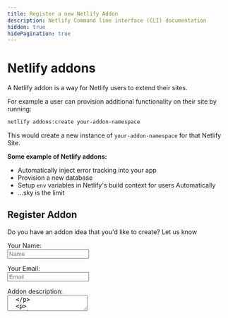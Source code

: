 ```yaml
---
title: Register a new Netlify Addon
description: Netlify Command line interface (CLI) documentation
hidden: true
hidePagination: true
---
```


# Netlify addons

A Netlify addon is a way for Netlify users to extend their sites.

For example a user can provision additional functionality on their site by running:

```bash
netlify addons:create your-addon-namespace
```

This would create a new instance of `your-addon-namespace` for that Netlify Site.

**Some example of Netlify addons:**

- Automatically inject error tracking into your app
- Provision a new database
- Setup `env` variables in Netlify's build context for users Automatically
- ...sky is the limit

## Register Addon

Do you have an addon idea that you'd like to create? Let us know

<form name="register-addon" action="/register-addon-thanks" method="POST" netlify>
  <p>
    <div>
      <label>Your Name:</label>
    </div>
    <input
      type="text"
      name="name"
      placeholder='Name'
      style={{
        width: 300,
        padding: 10,
        border: '2px solid',
        fontSize: '16px',
        marginTop: '5px'
      }}
    />
  </p>
  <p>
    <div>
      <label>Your Email:</label>
    </div>
    <input
      type="email"
      name="email"
      placeholder='Email'
      style={{
        width: 300,
        padding: 10,
        border: '2px solid',
        fontSize: '16px',
        marginTop: '5px'
      }}
    />
  </p>
  <p>
    <div>
      <label>Addon description:</label>
    </div>
    <textarea name="addon-description"
      style={{
        width: 400,
        height: 120,
        padding: 10,
        marginTop: 5,
        border: '2px solid',
        fontSize: '16px',
      }}
      placeholder='Tell us a little bit more about your addon'
    />
  </p>
  <p>
    <button type="submit" style={{
        padding: '11px 20px',
        background: 'white',
        border: '2px solid black',
        fontSize: '20px',
        cursor: 'pointer'
      }}>
      Request Addon Registration
    </button>
  </p>
</form>
